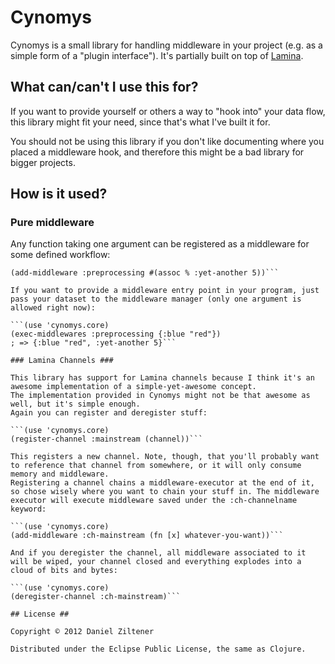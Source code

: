 Cynomys
=======

Cynomys is a small library for handling middleware in your project (e.g. as a simple form of a "plugin interface"). It's partially built on top of [Lamina](http://github.com/ztellman/lamina).

## What can/can't I use this for? ##

If you want to provide yourself or others a way to "hook into" your data flow, this library might fit your need, since that's what I've built it for.

You should not be using this library if you don't like documenting where you placed a middleware hook, and therefore this might be a bad library for bigger projects.

## How is it used? ##

### Pure middleware ###

Any function taking one argument can be registered as a middleware for some defined workflow:

```(use 'cynomys.core)
(add-middleware :preprocessing #(assoc % :yet-another 5))```

If you want to provide a middleware entry point in your program, just pass your dataset to the middleware manager (only one argument is allowed right now):

```(use 'cynomys.core)
(exec-middlewares :preprocessing {:blue "red"})
; => {:blue "red", :yet-another 5}```

### Lamina Channels ###

This library has support for Lamina channels because I think it's an awesome implementation of a simple-yet-awesome concept.
The implementation provided in Cynomys might not be that awesome as well, but it's simple enough.
Again you can register and deregister stuff:

```(use 'cynomys.core)
(register-channel :mainstream (channel))```

This registers a new channel. Note, though, that you'll probably want to reference that channel from somewhere, or it will only consume memory and middleware.
Registering a channel chains a middleware-executor at the end of it, so chose wisely where you want to chain your stuff in. The middleware executor will execute middleware saved under the :ch-channelname keyword:

```(use 'cynomys.core)
(add-middleware :ch-mainstream (fn [x] whatever-you-want))```

And if you deregister the channel, all middleware associated to it will be wiped, your channel closed and everything explodes into a cloud of bits and bytes:

```(use 'cynomys.core)
(deregister-channel :ch-mainstream)```

## License ##

Copyright © 2012 Daniel Ziltener

Distributed under the Eclipse Public License, the same as Clojure.
